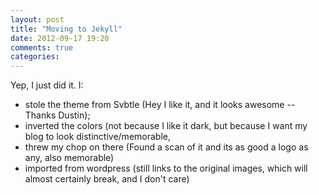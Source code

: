 ```yaml
---
layout: post
title: "Moving to Jekyll"
date: 2012-09-17 19:20
comments: true
categories: 
---
```


Yep, I just did it.  I:

- stole the theme from Svbtle (Hey I like it, and it looks awesome -- Thanks Dustin);
- inverted the colors (not because I like it dark, but because I want my blog to look distinctive/memorable,
- threw my chop on there (Found a scan of it and its as good a logo as any, also memorable)
- imported from wordpress (still links to the original images, which will almost certainly break, and I don't care)
